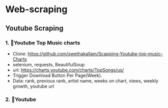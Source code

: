# Web-scraping

## Youtube Scraping
### 1. :star2:Youtube Top Music charts
- Clone: https://github.com/swethakallam/Scapping-Youtube-top-music-Charts
- selenium, requests, BeautifulSoup
- url: https://charts.youtube.com/charts/TopSongs/us/
- Trigger Download Button Per Page(Week).
- Data: rank, previous rank, artist name, weeks on chart, views, weekly growth, youtube url

### 2. :star2:Youtube
